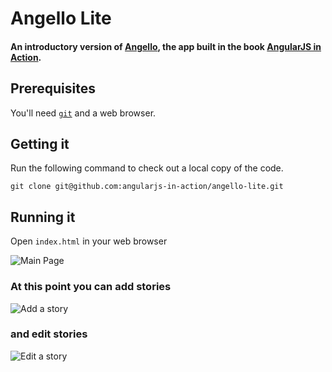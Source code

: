 # Angello Lite
#### An introductory version of [Angello](https://github.com/angularjs-in-action/angello), the app built in the book [AngularJS in Action](http://www.manning.com/bford/).


## Prerequisites
You'll need [`git`](http://git-scm.com/) and a web browser.


## Getting it
Run the following command to check out a local copy of the code.

```shell
git clone git@github.com:angularjs-in-action/angello-lite.git
```


## Running it
Open `index.html` in your web browser

![Main Page](https://cloud.githubusercontent.com/assets/590361/4359249/77b7dd3c-4270-11e4-9146-bd4764f3eb06.png)

### At this point you can add stories
![Add a story](https://cloud.githubusercontent.com/assets/590361/4359259/88327f32-4270-11e4-8376-ae1f19590099.png)

### and edit stories
![Edit a story](https://cloud.githubusercontent.com/assets/590361/4359240/5ff2cfe0-4270-11e4-81ba-7ccfe25ad644.png)

